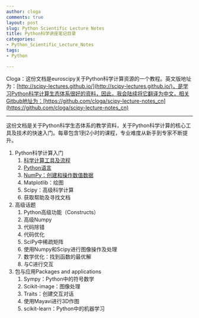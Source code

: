 ```yaml
---
author: cloga
comments: true
layout: post
slug: Python Scientific Lecture Notes
title: Python科学讲座笔记目录
categories:
- Python_Scientific_Lecture_Notes
tags:
- Python

---
```

Cloga：这份文档是euroscipy关于Python科学计算资源的一个教程。英文版地址为：[http://scipy-lectures.github.io/](http://scipy-lectures.github.io/)，是学习Python科学计算生态体系很好的资料，因此，我会陆续将它翻译为中文，相关Gitbub地址为：[https://github.com/cloga/scipy-lecture-notes_cn](https://github.com/cloga/scipy-lecture-notes_cn)

***

这份文档是关于Python科学生态体系的教学资料，关于Python科学计算的核心工具及技术的快速入门。每章包含1到2小时的课程，专业难度从新手到专家不断提升。

1. Python科学计算入门
	1. [科学计算工具及流程](http://cloga.info/python_scientific_lecture_notes/2014/12/15/Scientific_computing_with_tools_and_workflow/)
	2. [Python语言](http://cloga.info/python_scientific_lecture_notes/2014/12/22/python_language/)
	3. [NumPy：创建和操作数值数据](http://cloga.info/python_scientific_lecture_notes/2014/12/31/NumPy_creating_and_manipulating_numerical_data/)
	4. Matplotlib：绘图
	5. Scipy：高级科学计算
	6. 获取帮助及寻找文档
2. 高级话题
	1. Python高级功能（Constructs）
	2. 高级Numpy
	3. 代码除错
	4. 代码优化
	5. SciPy中稀疏矩阵
	6. 使用Numpy和Scipy进行图像操作及处理
	7. 数学优化：找到函数的最优解
	8. 与C进行交互
3. 包与应用Packages and applications
	1. Sympy：Python中的符号数学
	2. Scikit-image：图像处理
	3. Traits：创建交互对话
	4. 使用Mayavi进行3D作图
	5. scikit-learn：Python中的机器学习
